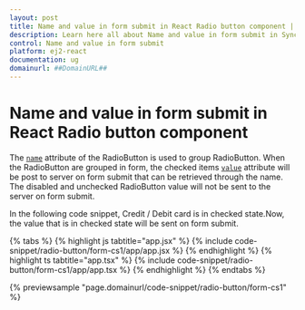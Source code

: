 ```yaml
---
layout: post
title: Name and value in form submit in React Radio button component | Syncfusion
description: Learn here all about Name and value in form submit in Syncfusion React Radio button component of Syncfusion Essential JS 2 and more.
control: Name and value in form submit 
platform: ej2-react
documentation: ug
domainurl: ##DomainURL##
---
```


# Name and value in form submit in React Radio button component

The [`name`](https://ej2.syncfusion.com/react/documentation/api/radio-button#name) attribute of the RadioButton is used to group RadioButton. When the RadioButton are grouped in form, the checked items [`value`](https://ej2.syncfusion.com/react/documentation/api/radio-button#value) attribute will be post to server on form submit that can be retrieved through the name. The disabled and unchecked RadioButton value will not be sent to the server on form submit.

In the following code snippet, Credit / Debit card is in checked state.Now, the value that is in checked state will be sent on form submit.

{% tabs %}
{% highlight js tabtitle="app.jsx" %}
{% include code-snippet/radio-button/form-cs1/app/app.jsx %}
{% endhighlight %}
{% highlight ts tabtitle="app.tsx" %}
{% include code-snippet/radio-button/form-cs1/app/app.tsx %}
{% endhighlight %}
{% endtabs %}

 {% previewsample "page.domainurl/code-snippet/radio-button/form-cs1" %}
